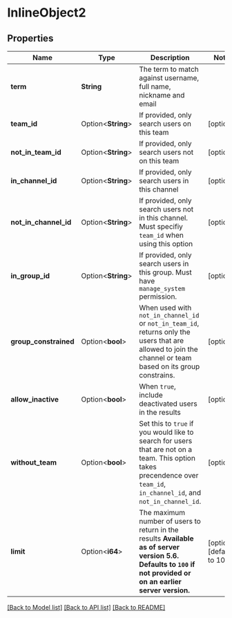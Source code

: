 # InlineObject2

## Properties

Name | Type | Description | Notes
------------ | ------------- | ------------- | -------------
**term** | **String** | The term to match against username, full name, nickname and email | 
**team_id** | Option<**String**> | If provided, only search users on this team | [optional]
**not_in_team_id** | Option<**String**> | If provided, only search users not on this team | [optional]
**in_channel_id** | Option<**String**> | If provided, only search users in this channel | [optional]
**not_in_channel_id** | Option<**String**> | If provided, only search users not in this channel. Must specifiy `team_id` when using this option | [optional]
**in_group_id** | Option<**String**> | If provided, only search users in this group. Must have `manage_system` permission. | [optional]
**group_constrained** | Option<**bool**> | When used with `not_in_channel_id` or `not_in_team_id`, returns only the users that are allowed to join the channel or team based on its group constrains. | [optional]
**allow_inactive** | Option<**bool**> | When `true`, include deactivated users in the results | [optional]
**without_team** | Option<**bool**> | Set this to `true` if you would like to search for users that are not on a team. This option takes precendence over `team_id`, `in_channel_id`, and `not_in_channel_id`. | [optional]
**limit** | Option<**i64**> | The maximum number of users to return in the results  __Available as of server version 5.6. Defaults to `100` if not provided or on an earlier server version.__  | [optional][default to 100]

[[Back to Model list]](../README.md#documentation-for-models) [[Back to API list]](../README.md#documentation-for-api-endpoints) [[Back to README]](../README.md)



